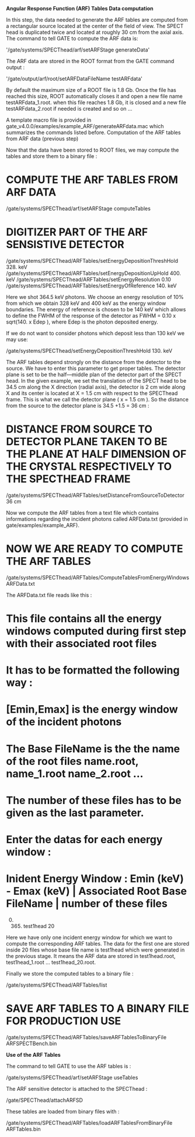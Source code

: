**Angular Response Function (ARF) Tables Data computation**

In this step, the data needed to generate the ARF tables are computed from a rectangular source located at the center of the field of view. The SPECT head is duplicated twice and located at roughly 30 cm from the axial axis. The command to tell GATE to compute the ARF data is:

'/gate/systems/SPECThead/arf/setARFStage generateData'

The ARF data are stored in the ROOT format from the GATE command output :

'/gate/output/arf/root/setARFDataFileName testARFdata'

By default the maximum size of a ROOT file is 1.8 Gb. Once the file has reached this size, ROOT automatically closes it and open a new file name testARFdata_1.root. when this file reaches 1.8 Gb, it is closed and a new file testARFdata_2.root if needed is created and so on ...

A template macro file is provided in gate_v4.0.0/examples/example_ARF/generateARFdata.mac which summarizes the commands listed before.
Computation of the ARF tables from ARF data (previous step)

Now that the data have been stored to ROOT files, we may compute the tables and store them to a binary file :

# COMPUTE THE ARF TABLES FROM ARF DATA
/gate/systems/SPECThead/arf/setARFStage computeTables

# DIGITIZER PART OF THE ARF SENSISTIVE DETECTOR
/gate/systems/SPECThead/ARFTables/setEnergyDepositionThreshHold      328. keV
/gate/systems/SPECThead/ARFTables/setEnergyDepositionUpHold          400. keV
/gate/systems/SPECThead/ARFTables/setEnergyResolution                  0.10
/gate/systems/SPECThead/ARFTables/setEnergyOfReference               140. keV

Here we shot 364.5 keV photons. We choose an energy resolution of 10% from which we obtain 328 keV and 400 keV as the energy window boundaries. The energy of reference is chosen to be 140 keV which allows to define the FWHM of the response of the detector as FWHM = 0.10 x sqrt(140. x Edep ), where Edep is the photon deposited energy.

If we do not want to consider photons which deposit less than 130 keV we may use:

/gate/systems/SPECThead/setEnergyDepositionThreshHold 130. keV

The ARF tables depend strongly on the distance from the detector to the source. We have to enter this parameter to get proper tables. The detector plane is set to be the half—middle plan of the detector part of the SPECT head. In the given example, we set the translation of the SPECT head to be 34.5 cm along the X direction (radial axis), the detector is 2 cm wide along X and its center is located at X = 1.5 cm with respect to the SPECThead frame. This is what we call the detector plane ( x = 1.5 cm ). So the distance from the source to the detector plane is 34.5 +1.5 = 36 cm :

# DISTANCE FROM SOURCE TO DETECTOR PLANE TAKEN TO BE THE PLANE AT HALF DIMENSION OF THE CRYSTAL RESPECTIVELY TO THE SPECTHEAD FRAME
/gate/systems/SPECThead/ARFTables/setDistanceFromSourceToDetector 36 cm

Now we compute the ARF tables from a text file which contains informations regarding the incident photons called ARFData.txt (provided in gate/examples/example_ARF).

# NOW WE ARE READY TO COMPUTE THE ARF TABLES
/gate/systems/SPECThead/ARFTables/ComputeTablesFromEnergyWindows ARFData.txt

The ARFData.txt file reads like this :

# This file contains all the energy windows computed during first step with their associated root files
# It has to be formatted the following way : 
# [Emin,Emax] is the energy window of the incident photons
# The Base FileName is the the name of the root files name.root, name_1.root name_2.root ...
# The number of these files has to be given as the last parameter.
#
# Enter the datas for each energy window : 
# Inident Energy Window : Emin (keV) - Emax (keV) | Associated Root Base FileName | number of these files

0.    365.    test1head    20

Here we have only one incident energy window for which we want to compute the corresponding ARF tables. The data for the first one are stored inside 20 files whose base file name is test1head which were generated in the previous stage. It means the ARF data are stored in test1head.root, test1head_1.root ... test1head_20.root.

Finally we store the computed tables to a binary file :

/gate/systems/SPECThead/ARFTables/list
# SAVE ARF TABLES TO A BINARY FILE FOR PRODUCTION USE
/gate/systems/SPECThead/ARFTables/saveARFTablesToBinaryFile ARFSPECTBench.bin

**Use of the ARF Tables**

The command to tell GATE to use the ARF tables is :

/gate/systems/SPECThead/arf/setARFStage useTables

The ARF sensitive detector is attached to the SPECThead :

/gate/SPECThead/attachARFSD

These tables are loaded from binary files with :

/gate/systems/SPECThead/ARFTables/loadARFTablesFromBinaryFile ARFTables.bin

